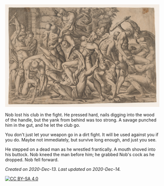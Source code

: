 ![Jean Mignon's Combat of Naked Men](/Images/Jean_Mignon_Combat_of_Naked_Men.jpg)

Nob lost his club in the fight. He pressed hard, nails digging into the wood of the handle, but the yank from behind was too strong. A savage punched him in the gut, and he let the club go.

You don't just let your weapon go in a dirt fight. It will be used against you if you do. Maybe not immediately, but survive long enough, and just you see.

He stepped on a dead man as he wrestled frantically. A mouth shoved into his buttock. Nob kneed the man before him; he grabbed Nob's cock as he dropped. Nob fell forward.

*Created on 2020-Dec-13. Last updated on 2020-Dec-14.* 

[![CC BY-SA 4.0][cc0-image]][cc0]

[cc0]: https://raw.githubusercontent.com/13saints/licenses/main/CC0.txt?token=ARHS4S7OEGNVLQZM4OCVBOC72ZUUC
[cc0-image]: https://licensebuttons.net/l/zero/1.0/88x31.png
